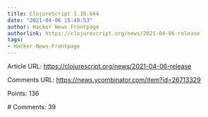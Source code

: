 ```yaml
---
title: ClojureScript 1.10.844
date: "2021-04-06 15:48:53"
author: Hacker News Frontpage
authorlink: https://clojurescript.org/news/2021-04-06-release
tags:
- Hacker-News-Frontpage
---
```


<p>Article URL: <a href="https://clojurescript.org/news/2021-04-06-release">https://clojurescript.org/news/2021-04-06-release</a></p>
<p>Comments URL: <a href="https://news.ycombinator.com/item?id=26713329">https://news.ycombinator.com/item?id=26713329</a></p>
<p>Points: 136</p>
<p># Comments: 39</p>
